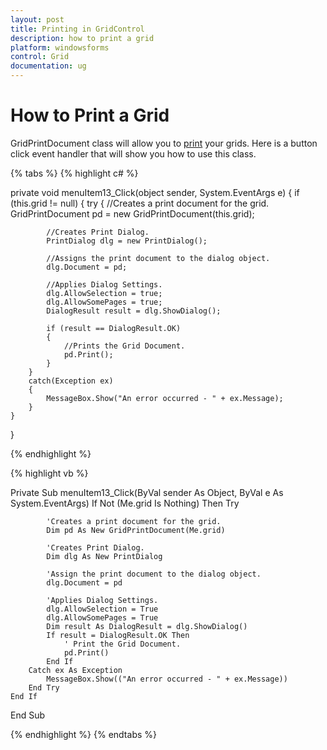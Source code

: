 ```yaml
---
layout: post
title: Printing in GridControl
description: how to print a grid
platform: windowsforms
control: Grid
documentation: ug
---
```


# How to Print a Grid

GridPrintDocument class will allow you to [print](http://help.syncfusion.com/windowsforms/grid/virtual-grid#print-preview-and-printing) your grids. Here is a button click event handler that will show you how to use this class.

{% tabs %}
{% highlight c# %}

private void menuItem13_Click(object sender, System.EventArgs e)
{
	if (this.grid != null)
	{
		try
		{
			//Creates a print document for the grid.
			GridPrintDocument pd = new GridPrintDocument(this.grid);
	
			//Creates Print Dialog.
			PrintDialog dlg = new PrintDialog();
	
			//Assigns the print document to the dialog object.
			dlg.Document = pd;
	
			//Applies Dialog Settings.
			dlg.AllowSelection = true;
			dlg.AllowSomePages = true;
			DialogResult result = dlg.ShowDialog();
	
			if (result == DialogResult.OK)
			{
				//Prints the Grid Document.
				pd.Print();
			}
		}
		catch(Exception ex)
		{
			MessageBox.Show("An error occurred - " + ex.Message);
		}
	}
}            

{% endhighlight %}

{% highlight vb %}

Private Sub menuItem13_Click(ByVal sender As Object, ByVal e As System.EventArgs)
    If Not (Me.grid Is Nothing) Then
        Try
	
			'Creates a print document for the grid.
            Dim pd As New GridPrintDocument(Me.grid)

			'Creates Print Dialog.
            Dim dlg As New PrintDialog

			'Assign the print document to the dialog object.
            dlg.Document = pd
	
			'Applies Dialog Settings.
            dlg.AllowSelection = True
            dlg.AllowSomePages = True
            Dim result As DialogResult = dlg.ShowDialog()
            If result = DialogResult.OK Then
                ' Print the Grid Document.
                pd.Print()
            End If
        Catch ex As Exception
            MessageBox.Show(("An error occurred - " + ex.Message))
        End Try
    End If
End Sub 

{% endhighlight %}
{% endtabs %}